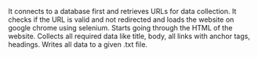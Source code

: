 It connects to a database first and retrieves URLs for data collection.
It checks if the URL is valid and not redirected and loads the website on google chrome using selenium.
Starts going through the HTML of the website.
Collects all required data like title, body, all links with anchor tags, headings.
Writes all data to a given .txt file. 
